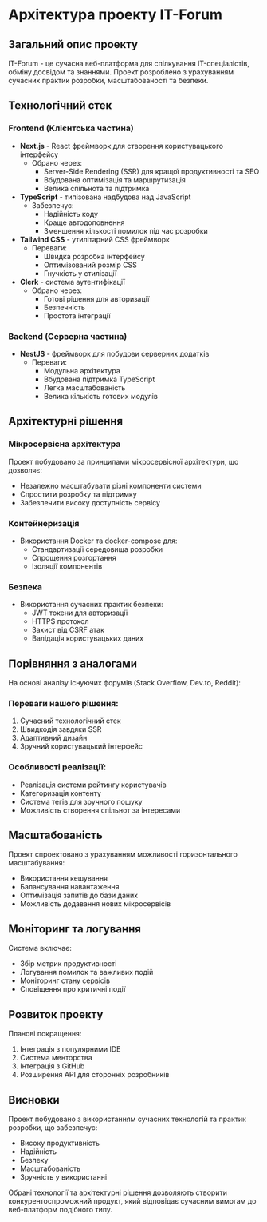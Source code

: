 # Архітектура проекту IT-Forum

## Загальний опис проекту

IT-Forum - це сучасна веб-платформа для спілкування IT-спеціалістів, обміну досвідом та знаннями. Проект розроблено з урахуванням сучасних практик розробки, масштабованості та безпеки.

## Технологічний стек

### Frontend (Клієнтська частина)
- **Next.js** - React фреймворк для створення користувацького інтерфейсу
  - Обрано через:
    - Server-Side Rendering (SSR) для кращої продуктивності та SEO
    - Вбудована оптимізація та маршрутизація
    - Велика спільнота та підтримка
- **TypeScript** - типізована надбудова над JavaScript
  - Забезпечує:
    - Надійність коду
    - Краще автодоповнення
    - Зменшення кількості помилок під час розробки
- **Tailwind CSS** - утилітарний CSS фреймворк
  - Переваги:
    - Швидка розробка інтерфейсу
    - Оптимізований розмір CSS
    - Гнучкість у стилізації
- **Clerk** - система аутентифікації
  - Обрано через:
    - Готові рішення для авторизації
    - Безпечність
    - Простота інтеграції

### Backend (Серверна частина)
- **NestJS** - фреймворк для побудови серверних додатків
  - Переваги:
    - Модульна архітектура
    - Вбудована підтримка TypeScript
    - Легка масштабованість
    - Велика кількість готових модулів

## Архітектурні рішення

### Мікросервісна архітектура
Проект побудовано за принципами мікросервісної архітектури, що дозволяє:
- Незалежно масштабувати різні компоненти системи
- Спростити розробку та підтримку
- Забезпечити високу доступність сервісу

### Контейнеризація
- Використання Docker та docker-compose для:
  - Стандартизації середовища розробки
  - Спрощення розгортання
  - Ізоляції компонентів

### Безпека
- Використання сучасних практик безпеки:
  - JWT токени для авторизації
  - HTTPS протокол
  - Захист від CSRF атак
  - Валідація користувацьких даних

## Порівняння з аналогами

На основі аналізу існуючих форумів (Stack Overflow, Dev.to, Reddit):

### Переваги нашого рішення:
1. Сучасний технологічний стек
2. Швидкодія завдяки SSR
3. Адаптивний дизайн
4. Зручний користувацький інтерфейс

### Особливості реалізації:
- Реалізація системи рейтингу користувачів
- Категоризація контенту
- Система тегів для зручного пошуку
- Можливість створення спільнот за інтересами

## Масштабованість

Проект спроектовано з урахуванням можливості горизонтального масштабування:
- Використання кешування
- Балансування навантаження
- Оптимізація запитів до бази даних
- Можливість додавання нових мікросервісів

## Моніторинг та логування

Система включає:
- Збір метрик продуктивності
- Логування помилок та важливих подій
- Моніторинг стану сервісів
- Сповіщення про критичні події

## Розвиток проекту

Планові покращення:
1. Інтеграція з популярними IDE
2. Система менторства
3. Інтеграція з GitHub
4. Розширення API для сторонніх розробників

## Висновки

Проект побудовано з використанням сучасних технологій та практик розробки, що забезпечує:
- Високу продуктивність
- Надійність
- Безпеку
- Масштабованість
- Зручність у використанні

Обрані технології та архітектурні рішення дозволяють створити конкурентоспроможний продукт, який відповідає сучасним вимогам до веб-платформ подібного типу.
